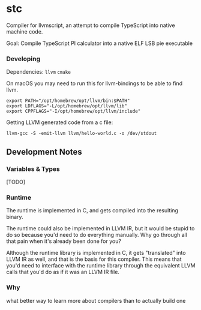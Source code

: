# stc

Compiler for llvmscript, an attempt to compile TypeScript into native machine code.

Goal: Compile TypeScript PI calculator into a native ELF LSB pie executable

### Developing

Dependencies: `llvm` `cmake`

On macOS you may need to run this for llvm-bindings to be able to find llvm.

```shell
export PATH="/opt/homebrew/opt/llvm/bin:$PATH"
export LDFLAGS="-L/opt/homebrew/opt/llvm/lib"
export CPPFLAGS="-I/opt/homebrew/opt/llvm/include"
```

Getting LLVM generated code from a c file:

```
llvm-gcc -S -emit-llvm llvm/hello-world.c -o /dev/stdout
```

## Development Notes

### Variables & Types

[TODO]

### Runtime

The runtime is implemented in C, and gets compiled into the resulting binary.

The runtime could also be implemented in LLVM IR, but it would be stupid to do so because you'd need to do everything manually. Why go through all that pain when it's already been done for you?

Although the runtime library is implemented in C, it gets "translated" into LLVM IR as well, and that is the basis for this compiler. This means that you'd need to interface with the runtime library through the equivalent LLVM calls that you'd do as if it was an LLVM IR file.

### Why

what better way to learn more about compilers than to actually build one

